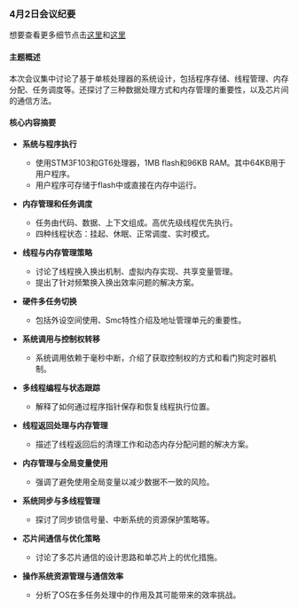 ### 4月2日会议纪要
想要查看更多细节点击[这里](./April2-meeting_cn（detail）.md)和[这里](./4.2录音纪要)
#### 主题概述
本次会议集中讨论了基于单核处理器的系统设计，包括程序存储、线程管理、内存分配、任务调度等。还探讨了三种数据处理方式和内存管理的重要性，以及芯片间的通信方法。

#### 核心内容摘要

- **系统与程序执行**
    - 使用STM3F103和GT6处理器，1MB flash和96KB RAM。其中64KB用于用户程序。
    - 用户程序可存储于flash中或直接在内存中运行。

- **内存管理和任务调度**
    - 任务由代码、数据、上下文组成。高优先级线程优先执行。
    - 四种线程状态：挂起、休眠、正常调度、实时模式。

- **线程与内存管理策略**
    - 讨论了线程换入换出机制、虚拟内存实现、共享变量管理。
    - 提出了针对频繁换入换出效率问题的解决方案。

- **硬件多任务切换**
    - 包括外设空间使用、Smc特性介绍及地址管理单元的重要性。

- **系统调用与控制权转移**
    - 系统调用依赖于毫秒中断，介绍了获取控制权的方式和看门狗定时器机制。

- **多线程编程与状态跟踪**
    - 解释了如何通过程序指针保存和恢复线程执行位置。

- **线程返回处理与内存管理**
    - 描述了线程返回后的清理工作和动态内存分配问题的解决方案。

- **内存管理与全局变量使用**
    - 强调了避免使用全局变量以减少数据不一致的风险。

- **系统同步与多线程管理**
    - 探讨了同步锁信号量、中断系统的资源保护策略等。

- **芯片间通信与优化策略**
    - 讨论了多芯片通信的设计思路和单芯片上的优化措施。

- **操作系统资源管理与通信效率**
    - 分析了OS在多任务处理中的作用及其可能带来的效率挑战。

